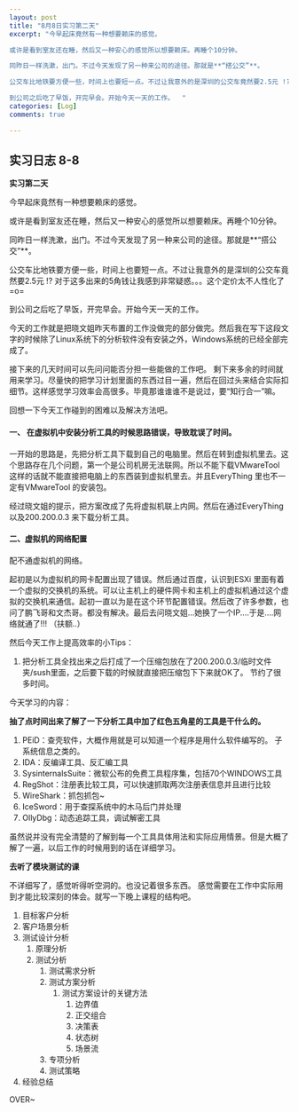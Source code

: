 ```yaml
---
layout: post
title: "8月8日实习第二天"
excerpt: "今早起床竟然有一种想要赖床的感觉。  

或许是看到室友还在睡，然后又一种安心的感觉所以想要赖床。再睡个10分钟。  

同昨日一样洗漱，出门。不过今天发现了另一种来公司的途径。那就是**“搭公交”**。 

公交车比地铁要方便一些，时间上也要短一点。不过让我意外的是深圳的公交车竟然要2.5元 !? 对于这多出来的5角钱让我感到非常疑惑。。。这个定价太不人性化了 =o=  

到公司之后吃了早饭，开完早会。开始今天一天的工作。  "
categories: [Log]
comments: true

---
```


## 实习日志 8-8

**实习第二天**

今早起床竟然有一种想要赖床的感觉。  

或许是看到室友还在睡，然后又一种安心的感觉所以想要赖床。再睡个10分钟。  

同昨日一样洗漱，出门。不过今天发现了另一种来公司的途径。那就是**“搭公交”**。 

公交车比地铁要方便一些，时间上也要短一点。不过让我意外的是深圳的公交车竟然要2.5元 !? 对于这多出来的5角钱让我感到非常疑惑。。。这个定价太不人性化了 =o=  

到公司之后吃了早饭，开完早会。开始今天一天的工作。  

今天的工作就是把晓文姐昨天布置的工作没做完的部分做完。然后我在写下这段文字的时候除了Linux系统下的分析软件没有安装之外，Windows系统的已经全部完成了。  

接下来的几天时间可以先问问能否分担一些能做的工作吧。 剩下来多余的时间就用来学习。尽量快的把学习计划里面的东西过目一遍，然后在回过头来结合实际扣细节。这样感觉学习效率会高很多。毕竟那谁谁谁不是说过，要“知行合一”嘛。  

回想一下今天工作碰到的困难以及解决方法吧。  

#### 一、 在虚拟机中安装分析工具的时候思路错误，导致耽误了时间。  
一开始的思路是，先把分析工具下载到自己的电脑里。然后在转到虚拟机里去。这个思路存在几个问题，第一个是公司机房无法联网。所以不能下载VMwareTool 这样的话就不能直接把电脑上的东西装到虚拟机里去。并且EveryThing 里也不一定有VMwareTool 的安装包。  

经过晓文姐的提示，把方案改成了先将虚拟机联上内网。然后在通过EveryThing 以及200.200.0.3 来下载分析工具。  

#### 二、虚拟机的网络配置
配不通虚拟机的网络。  

起初是以为虚拟机的网卡配置出现了错误。然后通过百度，认识到ESXi 里面有着一个虚拟的交换机的系统。可以让主机上的硬件网卡和主机上的虚拟机通过这个虚拟的交换机来通信。起初一直以为是在这个环节配置错误。然后改了许多参数，也问了鹏飞哥和文杰哥。都没有解决。最后去问晓文姐...她换了一个IP....于是....网络就通了!!! （扶额..）

然后今天工作上提高效率的小Tips：

1. 把分析工具全找出来之后打成了一个压缩包放在了200.200.0.3/临时文件夹/sush里面，之后要下载的时候就直接把压缩包下下来就OK了。 节约了很多时间。  

今天学习的内容：  

**抽了点时间出来了解了一下分析工具中加了红色五角星的工具是干什么的。**

1. PEiD：查壳软件，大概作用就是可以知道一个程序是用什么软件编写的。 子系统信息之类的。
2. IDA：反编译工具、反汇编工具
3. SysinternalsSuite：微软公布的免费工具程序集，包括70个WINDOWS工具
4. RegShot：注册表比较工具，可以快速抓取两次注册表信息并且进行比较
5. WireShark：抓包抓包~
6. IceSword：用于查探系统中的木马后门并处理  
7. OllyDbg：动态追踪工具，调试解密工具  

虽然说并没有完全清楚的了解到每一个工具具体用法和实际应用情景。但是大概了解了一遍，以后工作的时候用到的话在详细学习。  

**去听了模块测试的课**

不详细写了，感觉听得听空洞的。也没记着很多东西。 感觉需要在工作中实际用到才能比较深刻的体会。就写一下晚上课程的结构吧。 

1. 目标客户分析
2. 客户场景分析
3. 测试设计分析
	1. 原理分析
	2. 测试分析
		1. 测试需求分析
		2. 测试方案分析
			1. 测试方案设计的关键方法
				1. 边界值
				2. 正交组合
				3. 决策表
				4. 状态树
				5. 场景流
		3. 专项分析
		4. 测试策略
4. 经验总结


OVER~